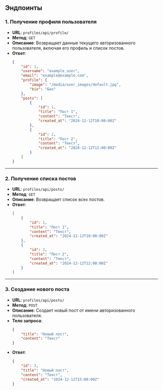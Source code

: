 ## Эндпоинты

### 1. Получение профиля пользователя
- **URL**: `profiles/api/profile/`
- **Метод**: `GET`
- **Описание**: Возвращает данные текущего авторизованного пользователя, включая его профиль и список постов.
- **Ответ**:
  ```json
  {
      "id": 1,
      "username": "example_user",
      "email": "example@example.com",
      "profile": {
          "image": "/media/user_images/default.jpg",
          "bio": "Био"
      },
      "posts": [
          {
              "id": 1,
              "title": "Пост 1",
              "content": "Текст",
              "created_at": "2024-12-12T10:00:00Z"
          },
          {
              "id": 2,
              "title": "Пост 2",
              "content": "Текст",
              "created_at": "2024-12-12T12:00:00Z"
          }
      ]
  }
  ```

---

### 2. Получение списка постов
- **URL**: `profiles/api/posts/`
- **Метод**: `GET`
- **Описание**: Возвращает список всех постов.
- **Ответ**:
  ```json
  [
      {
          "id": 1,
          "title": "Пост 1",
          "content": "Текст",
          "created_at": "2024-12-12T10:00:00Z"
      },
      {
          "id": 2,
          "title": "Пост 2",
          "content": "Текст",
          "created_at": "2024-12-12T12:00:00Z"
      }
  ]
  ```

---

### 3. Создание нового поста
- **URL**: `profiles/api/posts/`
- **Метод**: `POST`
- **Описание**: Создает новый пост от имени авторизованного пользователя.
- **Тело запроса**:
  ```json
  {
      "title": "Новый пост",
      "content": "Текст"
  }
  ```
- **Ответ**:
  ```json
  {
      "id": 3,
      "title": "Новый пост",
      "content": "Текст",
      "created_at": "2024-12-12T15:00:00Z"
  }
  ```
